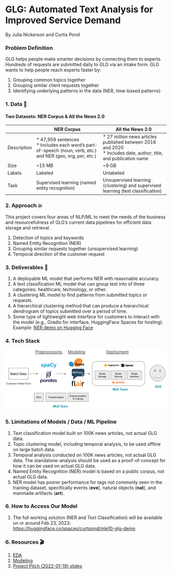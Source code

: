 # GLG: Automated Text Analysis for Improved Service Demand

By Julia Nickerson and Curtis Pond

### Problem Definition

GLG helps people make smarter decisions by connecting them to experts. Hundreds of requests are submitted daily to GLG via an intake form. GLG wants to help people reach experts faster by:
1. Grouping common topics together
2. Grouping similar client requests together
3. Identifying underlying patterns in the data (NER, time-based patterns)

### 1. Data :page_with_curl: 

#### Two Datasets: NER Corpus & All the News 2.0

|             | NER Corpus                                                                                                | All the News 2.0                                                                                                |
|-------------|-----------------------------------------------------------------------------------------------------------|-----------------------------------------------------------------------------------------------------------------|
| Description | * 47,959 sentences <br />* Includes each word’s part-of-speech (noun, verb, etc.) and NER (geo, org, per, etc.) | * 27 million news articles published between 2016 and 2020 <br />* Includes date, author, title, and publication name |
| Size        | ~15 MB                                                                                                    | ~9 GB                                                                                                           |
| Labels      | Labeled                                                                                                   | Unlabeled                                                                                                       |
| Task        | Supervised learning (named entity recognition)                                                            | Unsupervised learning (clustering) and supervised learning (text classification)                                                                              |

### 2. Approach  :boom: 

This project covers four areas of NLP/ML to meet the needs of the business and resourcefulness of GLG’s current data pipelines for efficient data storage and retrieval.

1. Detection of topics and keywords
2. Named Entity Recognition (NER)
3. Grouping similar requests together (unsupervised learning)
4. Temporal direction of the customer request

### 3. Deliverables :dart: 

1. A deployable ML model that performs NER with reasonable accuracy.
2. A text classification ML model that can group text into of three categories: healthcare, technology, or other.
3. A clustering ML model to find patterns from submitted topics or requests.
4. A hierarchical clustering method that can produce a hierarchical dendrogram of topics submitted over a period of time.
5. Some type of lightweight web interface for customers to interact with the model (e.g., Gradio for interface, HuggingFace Spaces for hosting). Example: [NER demo on Hugging Face](https://huggingface.co/spaces/jnick/NER)

### 4. Tech Stack
![GLG Capstone Tech Stack](./images/techstack_final.png "Capstone Tech Stack")

### 5. Limitations of Models / Data / ML Pipeline
1. Text classification model built on 100K news articles, not actual GLG data.
2. Topic clustering model, including temporal analysis, to be used offline on large batch data.
3. Temporal analysis conducted on 100K news articles, not actual GLG data. The standalone-analysis should be used as a proof-of-concept for how it can be used on actual GLG data.
4. Named Entity Recognition (NER) model is based on a public corpus, not actual GLG data.
5. NER model has poorer performance for tags not commonly seen in the training dataset, specifically events (**eve**), natural objects (**nat**), and manmade artifacts (**art**).

### 6. How to Access Our Model
1. The full working solution (NER and Text Classification) will be available on or around Feb 23, 2023: 
https://huggingface.co/spaces/curtpond/mle10-glg-demo

### 6. Resources :clapper: 

1. [EDA](https://github.com/nickersonj/glg-capstone/tree/main/EDA)
2. [Modeling](https://github.com/nickersonj/glg-capstone/tree/main/modeling)
3. [Project Pitch (2022-01-19) slides](https://github.com/nickersonj/glg-capstone/tree/main/Project_Pitch_Slides_2022-01-19.pdf)
